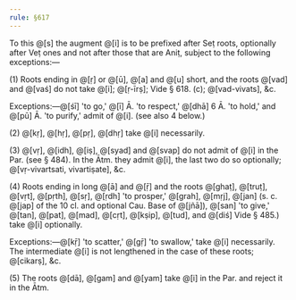 ```yaml
---
rule: §617
---
```


To this @[s] the augment @[i] is to be prefixed after Seṭ roots, optionally after Veṭ ones and not after those that are Aniṭ, subject to the following exceptions:—

(1) Roots ending in @[ṛ] or @[ū], @[a] and @[u] short, and the roots @[vad] and @[vaś] do not take @[i]; @[ṛ-īrṣ]; Vide § 618. (c); @[vad-vivats], &c.

Exceptions:—@[śī] 'to go,' @[ī] Ā. 'to respect,' @[dhā] 6 Ā. 'to hold,' and @[pū] Ā. 'to purify,' admit of @[i]. (see also 4 below.)

(2) @[kṛ], @[hṛ], @[pṛ], @[dhṛ] take @[i] necessarily.

(3) @[vṛ], @[idh], @[iṣ], @[syad] and @[svap] do not admit of @[i] in the Par. (see § 484). In the Ātm. they admit @[i], the last two do so optionally; @[vṛ-vivartsati, vivartiṣate], &c.

(4) Roots ending in long @[ā] and @[ṝ] and the roots @[ghaṭ], @[truṭ], @[vṛt], @[pṛth], @[sṛ], @[ṛdh] 'to prosper,' @[grah], @[mṛj], @[jan] (s. c. @[jap] of the 10 cl. and optional Cau. Base of @[jñā]), @[san] 'to give,' @[tan], @[pat], @[mad], @[cṛt], @[kṣip], @[tud], and @[diś] Vide § 485.) take @[i] optionally.

Exceptions:—@[kṝ] 'to scatter,' @[gṝ] 'to swallow,' take @[i] necessarily. The intermediate @[i] is not lengthened in the case of these roots; @[cikarṣ], &c.

(5) The roots @[dā], @[gam] and @[yam] take @[i] in the Par. and reject it in the Ātm.